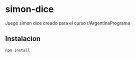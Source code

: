 # simon-dice
Juego simon dice creado para el curso r/ArgentinaPrograma

## Instalacion
    npm install
